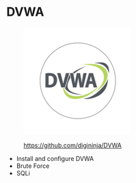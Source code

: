 # DVWA

<div align="left">

<figure><img src="../.gitbook/assets/dvwa-logo-500x500.png" alt="" width="250"><figcaption><p><a href="https://github.com/digininja/DVWA">https://github.com/digininja/DVWA</a></p></figcaption></figure>

</div>

* Install and configure DVWA
* Brute Force
* SQLi
